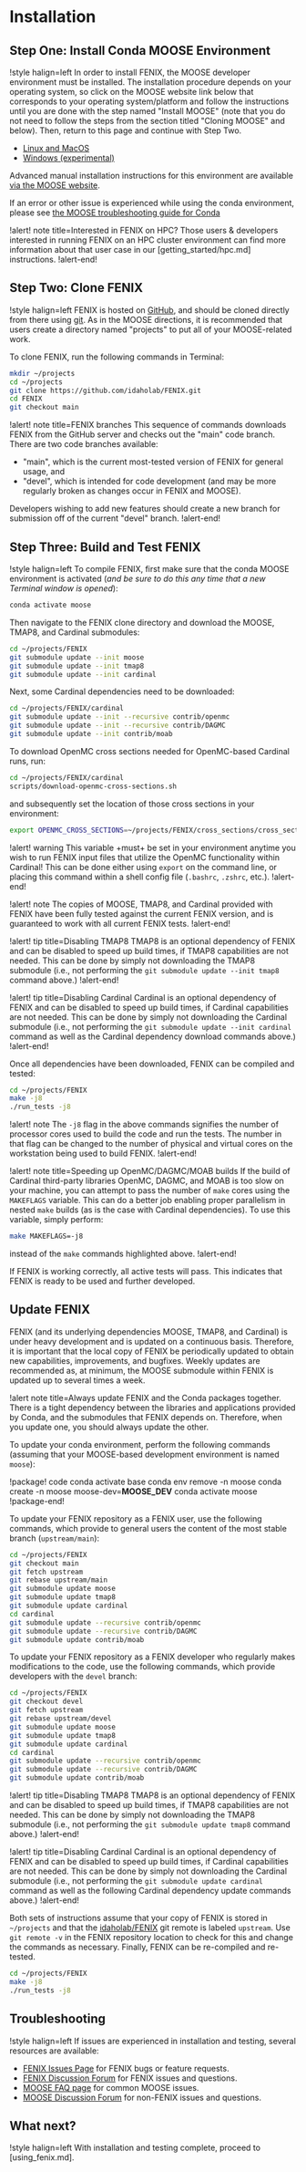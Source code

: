 # Installation

## Step One: Install Conda MOOSE Environment

!style halign=left
In order to install FENIX, the MOOSE developer environment must be installed. The
installation procedure depends on your operating system, so click on the MOOSE
website link below that corresponds to your operating system/platform and follow
the instructions until you are done with the step named "Install MOOSE" (note that
you do not need to follow the steps from the section titled "Cloning MOOSE" and below). Then,
return to this page and continue with Step Two.

- [Linux and MacOS](https://mooseframework.inl.gov/getting_started/installation/conda.html)
- [Windows (experimental)](https://mooseframework.inl.gov/getting_started/installation/windows.html)

Advanced manual installation instructions for this environment are available
[via the MOOSE website](https://mooseframework.inl.gov/getting_started/installation/index.html).

If an error or other issue is experienced while using the conda environment,
please see [the MOOSE troubleshooting guide for Conda](https://mooseframework.inl.gov/help/troubleshooting.html#condaissues)

!alert! note title=Interested in FENIX on HPC?
Those users & developers interested in running FENIX on an HPC cluster environment can find more
information about that user case in our [getting_started/hpc.md] instructions.
!alert-end!

## Step Two: Clone FENIX

!style halign=left
FENIX is hosted on [GitHub](https://github.com/idaholab/FENIX), and should be
cloned directly from there using [git](https://git-scm.com/). As in the MOOSE
directions, it is recommended that users create a directory named "projects" to
put all of your MOOSE-related work.

To clone FENIX, run the following commands in Terminal:

```bash
mkdir ~/projects
cd ~/projects
git clone https://github.com/idaholab/FENIX.git
cd FENIX
git checkout main
```

!alert! note title=FENIX branches
This sequence of commands downloads FENIX from the GitHub server and checks
out the "main" code branch. There are two code branches available:

- "main", which is the current most-tested version of FENIX for general usage, and
- "devel", which is intended for code development (and may be more regularly broken
  as changes occur in FENIX and MOOSE).

Developers wishing to add new features should create a new branch for submission
off of the current "devel" branch.
!alert-end!

## Step Three: Build and Test FENIX

!style halign=left
To compile FENIX, first make sure that the conda MOOSE environment is activated
(*and be sure to do this any time that a new Terminal window is opened*):

```bash
conda activate moose
```

Then navigate to the FENIX clone directory and download the MOOSE, TMAP8, and Cardinal submodules:

```bash
cd ~/projects/FENIX
git submodule update --init moose
git submodule update --init tmap8
git submodule update --init cardinal
```

Next, some Cardinal dependencies need to be downloaded:

```bash
cd ~/projects/FENIX/cardinal
git submodule update --init --recursive contrib/openmc
git submodule update --init --recursive contrib/DAGMC
git submodule update --init contrib/moab
```

To download OpenMC cross sections needed for OpenMC-based Cardinal runs, run:

```bash
cd ~/projects/FENIX/cardinal
scripts/download-openmc-cross-sections.sh
```

and subsequently set the location of those cross sections in your environment:

```bash
export OPENMC_CROSS_SECTIONS=~/projects/FENIX/cross_sections/cross_sections.xml
```

!alert! warning
This variable +must+ be set in your environment anytime you wish to run FENIX input files that
utilize the OpenMC functionality within Cardinal! This can be done either using `export` on the
command line, or placing this command within a shell config file (`.bashrc`, `.zshrc`, etc.).
!alert-end!

!alert! note
The copies of MOOSE, TMAP8, and Cardinal provided with FENIX have been fully tested against the current
FENIX version, and is guaranteed to work with all current FENIX tests.
!alert-end!

!alert! tip title=Disabling TMAP8
TMAP8 is an optional dependency of FENIX and can be disabled to speed up build times, if TMAP8
capabilities are not needed. This can be done by simply not downloading the TMAP8 submodule
(i.e., not performing the `git submodule update --init tmap8` command above.)
!alert-end!

!alert! tip title=Disabling Cardinal
Cardinal is an optional dependency of FENIX and can be disabled to speed up build times, if Cardinal
capabilities are not needed. This can be done by simply not downloading the Cardinal submodule
(i.e., not performing the `git submodule update --init cardinal` command as well as the Cardinal
dependency download commands above.)
!alert-end!

Once all dependencies have been downloaded, FENIX can be compiled and tested:

```bash
cd ~/projects/FENIX
make -j8
./run_tests -j8
```

!alert! note
The `-j8` flag in the above commands signifies the number of processor cores used to
build the code and run the tests. The number in that flag can be changed to the
number of physical and virtual cores on the workstation being used to build FENIX.
!alert-end!

!alert! note title=Speeding up OpenMC/DAGMC/MOAB builds
If the build of Cardinal third-party libraries OpenMC, DAGMC, and MOAB is too slow on your machine,
you can attempt to pass the number of `make` cores using the `MAKEFLAGS` variable. This can do a
better job enabling proper parallelism in nested `make` builds (as is the case with Cardinal
dependencies). To use this variable, simply perform:

```bash
make MAKEFLAGS=-j8
```

instead of the `make` commands highlighted above.
!alert-end!

If FENIX is working correctly, all active tests will pass. This indicates that
FENIX is ready to be used and further developed.

## Update FENIX

FENIX (and its underlying dependencies MOOSE, TMAP8, and Cardinal) is under heavy development and is
updated on a continuous basis. Therefore, it is important that the local copy of FENIX be periodically
updated to obtain new capabilities, improvements, and bugfixes. Weekly updates are recommended as,
at minimum, the MOOSE submodule within FENIX is updated up to several times a week.

!alert note title=Always update FENIX and the Conda packages together.
There is a tight dependency between the libraries and applications provided by Conda, and the submodules that FENIX depends on. Therefore, when you update one, you should always update the other.

To update your conda environment, perform the following commands (assuming that your MOOSE-based development environment is named `moose`):

!package! code
conda activate base
conda env remove -n moose
conda create -n moose moose-dev=__MOOSE_DEV__
conda activate moose
!package-end!

To update your FENIX repository as a FENIX user, use the following commands, which provide to general users the content of the most stable branch (`upstream/main`):

```bash
cd ~/projects/FENIX
git checkout main
git fetch upstream
git rebase upstream/main
git submodule update moose
git submodule update tmap8
git submodule update cardinal
cd cardinal
git submodule update --recursive contrib/openmc
git submodule update --recursive contrib/DAGMC
git submodule update contrib/moab
```

To update your FENIX repository as a FENIX developer who regularly makes modifications to the code, use the following commands,
which provide developers with the `devel` branch:

```bash
cd ~/projects/FENIX
git checkout devel
git fetch upstream
git rebase upstream/devel
git submodule update moose
git submodule update tmap8
git submodule update cardinal
cd cardinal
git submodule update --recursive contrib/openmc
git submodule update --recursive contrib/DAGMC
git submodule update contrib/moab
```

!alert! tip title=Disabling TMAP8
TMAP8 is an optional dependency of FENIX and can be disabled to speed up build times, if TMAP8
capabilities are not needed. This can be done by simply not downloading the TMAP8 submodule
(i.e., not performing the `git submodule update tmap8` command above.)
!alert-end!

!alert! tip title=Disabling Cardinal
Cardinal is an optional dependency of FENIX and can be disabled to speed up build times, if Cardinal
capabilities are not needed. This can be done by simply not downloading the Cardinal submodule
(i.e., not performing the `git submodule update cardinal` command as well as the following Cardinal
dependency update commands above.)
!alert-end!

Both sets of instructions assume that your copy of FENIX is stored in `~/projects` and that the [idaholab/FENIX](https://github.com/idaholab/FENIX)
git remote is labeled `upstream`. Use `git remote -v` in the FENIX repository location to check for
this and change the commands as necessary. Finally, FENIX can be re-compiled and re-tested.

```bash
cd ~/projects/FENIX
make -j8
./run_tests -j8
```

## Troubleshooting

!style halign=left
If issues are experienced in installation and testing, several resources
are available:

- [FENIX Issues Page](https://github.com/idaholab/FENIX/issues) for FENIX bugs or feature requests.
- [FENIX Discussion Forum](https://github.com/idaholab/FENIX/discussions) for FENIX issues and questions.
- [MOOSE FAQ page](https://mooseframework.inl.gov/help/faq/index.html) for common MOOSE issues.
- [MOOSE Discussion Forum](https://github.com/idaholab/moose/discussions) for non-FENIX issues and questions.

## What next?

!style halign=left
With installation and testing complete, proceed to [using_fenix.md].
